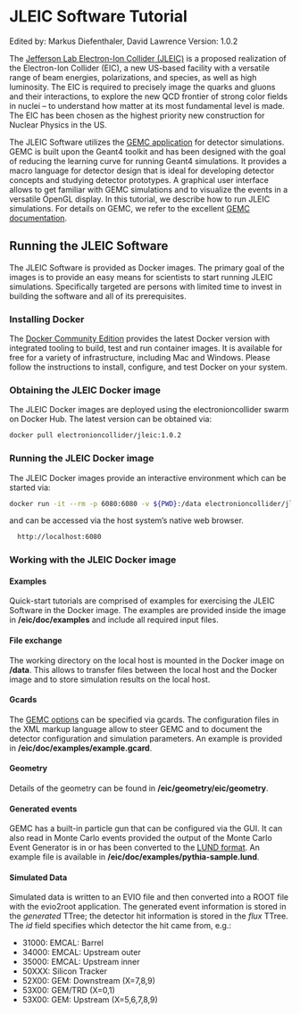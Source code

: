 # JLEIC Software Tutorial

Edited by: Markus Diefenthaler, David Lawrence
Version: 1.0.2

The [Jefferson Lab Electron-Ion Collider (JLEIC)](https://eic.jlab.org/wiki/index.php/Main_Page) is a proposed realization of the Electron-Ion Collider (EIC), a new US-based facility with a versatile range of beam energies, polarizations, and species, as well as high luminosity. The EIC is required to precisely image the quarks and gluons and their interactions, to explore the new QCD frontier of strong color fields in nuclei – to understand how matter at its most fundamental level is made. The EIC has been chosen as the highest priority new construction for Nuclear Physics in the US.  

The JLEIC Software utilizes the [GEMC application](https://gemc.jlab.org/gemc/html/index.html) for detector simulations. GEMC is built upon the Geant4 toolkit and has been designed with the goal of reducing the learning curve for running Geant4 simulations. It provides a macro language for detector design that is ideal for developing detector concepts and studying detector prototypes. A graphical user interface allows to get familiar with GEMC simulations and to visualize the events in a versatile OpenGL display. In this tutorial, we describe how to run JLEIC simulations. For details on GEMC, we refer to the excellent [GEMC documentation](https://gemc.jlab.org/gemc/html/documentation/documentation.html). 
 
## Running the JLEIC Software
The JLEIC Software is provided as Docker images. The primary goal of the images is to provide an easy means for scientists to start running JLEIC simulations. Specifically targeted are persons with limited time to invest in building the software and all of its prerequisites. 

### Installing Docker
The [Docker Community Edition](https://www.docker.com/community-edition) provides the latest Docker version with integrated tooling to build, test and run container images. It is available for free for a variety of infrastructure, including Mac and Windows. Please follow the instructions to install, configure, and test Docker on your system.

### Obtaining the JLEIC Docker image
The JLEIC Docker images are deployed using the electronioncollider swarm on Docker Hub. The latest version can be obtained via: 
```sh
docker pull electronioncollider/jleic:1.0.2
```

### Running the JLEIC Docker image
The JLEIC Docker images provide an interactive environment which can be started via: 
```sh
docker run -it --rm -p 6080:6080 -v ${PWD}:/data electronioncollider/jleic:1.0.2
```
and can be accessed via the host system’s native web browser.
```sh
  http://localhost:6080
```

### Working with the JLEIC Docker image

#### Examples
Quick-start tutorials are comprised of examples for exercising the JLEIC Software in the Docker image. The examples are provided inside the image in **/eic/doc/examples** and include all required input files. 

#### File exchange
The working directory on the local host is mounted in the Docker image on **/data**. This allows to transfer files between the local host and the Docker image and to store simulation results on the local host. 

#### Gcards
The [GEMC options](https://gemc.jlab.org/gemc/html/documentation/options.html?highlight=gcard) can be specified via gcards. The configuration files in the XML markup language allow to steer GEMC and to document the detector configuration and simulation parameters. An example is provided in **/eic/doc/examples/example.gcard**. 

#### Geometry
Details of the geometry can be found in **/eic/geometry/eic/geometry**.

#### Generated events
GEMC has a built-in particle gun that can be configured via the GUI. It can also read in Monte Carlo events provided the output of the Monte Carlo Event Generator is in or has been converted to the [LUND format](https://gemc.jlab.org/gemc/html/documentation/generator/lund.html). An example file is available in **/eic/doc/examples/pythia-sample.lund**.

#### Simulated Data
Simulated data is written to an EVIO file and then converted into a ROOT file with the evio2root application. The generated event information is stored in the *generated* TTree; the detector hit information is stored in the *flux* TTree. The *id* field specifies which detector the hit came from, e.g.:

* 31000: EMCAL: Barrel
* 34000: EMCAL: Upstream outer
* 35000: EMCAL: Upstream inner
* 50XXX: Silicon Tracker
* 52X00: GEM: Downstream (X=7,8,9)
* 53X00: GEM/TRD (X=0,1)
* 53X00: GEM: Upstream (X=5,6,7,8,9)

